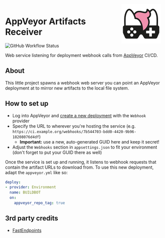<img src="assets/NSS-128x128.png" align="right" />

# AppVeyor Artifacts Receiver

![GitHub Workflow Status](https://img.shields.io/github/actions/workflow/status/nefarius/AppVeyorArtifactsReceiver/docker-image.yml)

Web service listening for deployment webhook calls from [AppVeyor](https://www.appveyor.com/) CI/CD.

## About

This little project spawns a webhook web server you can point an AppVeyor deployment at to mirror new artifacts to the local file system.

## How to set up

- Log into AppVeyor and [create a new deployment](https://ci.appveyor.com/environments/new) with the `Webhook` provider
- Specify the URL to wherever you're hosting the service (e.g. `https://ci.example.org/webhooks/7b544703-bdd0-4420-9b96-18208076d4df`)
  - **Important:** use a new, auto-generated GUID here and keep it secret!
- Adjust the `Webhooks` section in `appsettings.json` to fit your environment (don't forget to put your GUID there as well)

Once the service is set up and running, it listens to webhook requests that contain the artifact URLs to download from. To use this new deployment, adapt the `appveyor.yml` like so:

```yml
deploy:
- provider: Environment
  name: BUILDBOT
  on:
    appveyor_repo_tag: true
```

## 3rd party credits

- [FastEndpoints](https://github.com/FastEndpoints/FastEndpoints)
